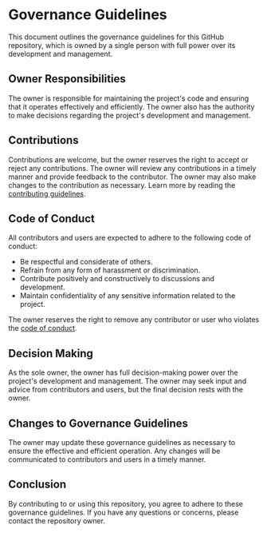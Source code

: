# Governance Guidelines

This document outlines the governance guidelines for this GitHub repository, which is owned by a single person with full power over its development and management.

## Owner Responsibilities

The owner is responsible for maintaining the project's code and ensuring that it operates effectively and efficiently. The owner also has the authority to make decisions regarding the project's development and management.

## Contributions

Contributions are welcome, but the owner reserves the right to accept or reject any contributions. The owner will review any contributions in a timely manner and provide feedback to the contributor. The owner may also make changes to the contribution as necessary. Learn more by reading the [contributing guidelines](CONTRIBUTING.md).

## Code of Conduct

All contributors and users are expected to adhere to the following code of conduct:

* Be respectful and considerate of others.
* Refrain from any form of harassment or discrimination.
* Contribute positively and constructively to discussions and development.
* Maintain confidentiality of any sensitive information related to the project.

The owner reserves the right to remove any contributor or user who violates the [code of conduct](https://github.com/RyanLua/FluentAutoClicker?tab=coc-ov-file#readme).

## Decision Making

As the sole owner, the owner has full decision-making power over the project's development and management. The owner may seek input and advice from contributors and users, but the final decision rests with the owner.

## Changes to Governance Guidelines

The owner may update these governance guidelines as necessary to ensure the effective and efficient operation. Any changes will be communicated to contributors and users in a timely manner.

## Conclusion

By contributing to or using this repository, you agree to adhere to these governance guidelines. If you have any questions or concerns, please contact the repository owner.
